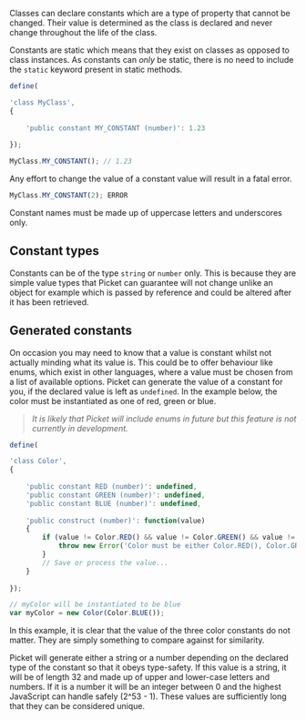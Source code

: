 Classes can declare constants which are a type of property that cannot be changed. Their value is determined as the class is declared and never change throughout the life of the class.

Constants are static which means that they exist on classes as opposed to class instances. As constants can *only* be static, there is no need to include the `static` keyword present in static methods.

```javascript
define(

'class MyClass',
{
    
    'public constant MY_CONSTANT (number)': 1.23
    
});
```

```javascript
MyClass.MY_CONSTANT(); // 1.23
```

Any effort to change the value of a constant value will result in a fatal error.

```javascript
MyClass.MY_CONSTANT(2); ERROR
```

Constant names must be made up of uppercase letters and underscores only.

## Constant types

Constants can be of the type `string` or `number` only. This is because they are simple value types that Picket can guarantee will not change unlike an object for example which is passed by reference and could be altered after it has been retrieved.

## Generated constants

On occasion you may need to know that a value is constant whilst not actually minding what its value is. This could be to offer behaviour like enums, which exist in other languages, where a value must be chosen from a list of available options. Picket can generate the value of a constant for you, if the declared value is left as `undefined`. In the example below, the color must be instantiated as one of red, green or blue.

> *It is likely that Picket will include enums in future but this feature is not currently in development.*

```javascript
define(

'class Color',
{
    
    'public constant RED (number)': undefined,
    'public constant GREEN (number)': undefined,
    'public constant BLUE (number)': undefined,
    
    'public construct (number)': function(value)
    {
        if (value != Color.RED() && value != Color.GREEN() && value != Color.BLUE()) {
            throw new Error('Color must be either Color.RED(), Color.GREEN() or Color.BLUE()');
        }
        // Save or process the value...
    }
    
});
```

```javascript
// myColor will be instantiated to be blue
var myColor = new Color(Color.BLUE());
```

In this example, it is clear that the value of the three color constants do not matter. They are simply something to compare against for similarity.

Picket will generate either a string or a number depending on the declared type of the constant so that it obeys type-safety. If this value is a string, it will be of length 32 and made up of upper and lower-case letters and numbers. If it is a number it will be an integer between 0 and the highest JavaScript can handle safely (2^53 - 1). These values are sufficiently long that they can be considered unique.